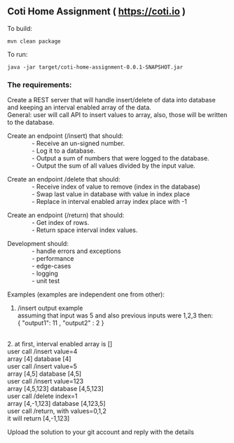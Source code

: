 ## Coti Home Assignment ( https://coti.io )

To build:
```
mvn clean package
```

To run:
```
java -jar target/coti-home-assignment-0.0.1-SNAPSHOT.jar
```

### The requirements:

Create a REST server that will handle insert/delete of data into database and keeping an interval enabled array of the data.  
General: user will call API to insert values to array, also, those will be written to the database.  
  
  
Create an endpoint (/insert) that should:  
    - Receive an un-signed number.  
    - Log it to a database.  
    - Output a sum of numbers that were logged to the database.  
    - Output the sum of all values divided by the input value.  
  
  
Create an endpoint /delete that should:  
    - Receive index of value to remove (index in the database)  
    - Swap last value in database with value in index place  
    - Replace in interval enabled array index place with -1  
  
  
Create an endpoint (/return) that should:  
    - Get index of rows.  
    - Return space interval index values.  
  
  
Development should:  
    - handle errors and exceptions  
    - performance  
    - edge-cases  
    - logging  
    - unit test  
  
  
Examples (examples are independent one from other):  
1. /insert output example  
assuming that input was 5 and also previous inputs were 1,2,3 then:  
		{ "output1": 11 , "output2" : 2 }  
<br />
2. at first, interval enabled array is []  <br />
user call /insert value=4  <br />
array [4] database [4]  <br />
user call /insert value=5  <br />
array [4,5] database [4,5]  <br />
user call /insert value=123  <br />
array [4,5,123] database [4,5,123]  <br />
user call /delete index=1  <br />
array [4,-1,123] database [4,123,5]  <br />
user call /return, with values=0,1,2  <br />
it will return [4,-1,123]  <br />
  
  
Upload the solution to your git account and reply with the details  
  
  
